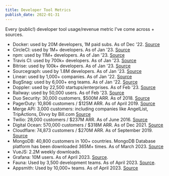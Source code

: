 ```yaml
---
title: Developer Tool Metrics
publish_date: 2022-01-31
---
```


Every (public!) developer tool usage/revenue metric I've come across + sources. 

- Docker: used by 20M developers, 1M paid subs. As of Dec '22. [Source](https://www.linkedin.com/posts/asethi_docker-the-phoenix-saga-activity-7003572185839677440-eUk3/)
- CircleCI: used by 1M+ developers. As of Jan '23. [Source](https://circleci.com/)
- npm: used by 11M+ developers. As of Jan '23. [Source](https://www.npmjs.com/)
- Travis CI: used by 700k+ developers. As of Jan '23. [Source](https://www.travis-ci.com/about-us/)
- Bitrise: used by 100k+ developers. As of Jan '23. [Source](https://bitrise.io/)
- Sourcegraph: used by 1.8M developers. As of Jan '23. [Source](https://about.sourcegraph.com/)
- Linear: used by 1,000+ companies. As of Jan '22. [Source](https://twitter.com/karrisaarinen/status/1480659739625209861?s=20&t=WjDLYUgEpr_fFwTDaLIsjg)
- BugSnag: used by 6,000+ eng teams. As of Jan '22. [Source](https://www.bugsnag.com/)
- Doppler: used by 22,500 startups/enterprises. As of Feb '23. [Source](https://jobs.lever.co/doppler/f4ec40b5-0016-487e-b511-35e509dba5ed)
- Railway: used by 50,000 users. As of Feb '23. [Source](https://railway.app/careers) 
- Duo Security: 30,000 customers, $500M ARR. As of 2018. [Source](https://jon.oberheide.org/#about)
- PagerDuty: 10,806 customers / $125M ARR. As of April 2019. [Source](https://www.sec.gov/Archives/edgar/data/1568100/000162828019003003/pagerdutys-1.htm) 
- Merge API: 3,000 customers: including companies like AngelList, TripActions, Divvy by Bill.com [Source](https://merge.dev/blog/announcing-merges-55-million-series-b)
- Twilio: 28,000 customers / $237M ARR. As of June 2016. [Source](https://www.sec.gov/Archives/edgar/data/1447669/000104746916013448/a2227414zs-1.htm)
- Digital Ocean: 570,000 customers / $318M ARR. As of Dec 2021. [Source](https://www.sec.gov/Archives/edgar/data/1582961/000119312521055798/d898181ds1.htm)
- Cloudflare: 74,873 customers / $270M ARR. As of September 2019. [Source](https://www.sec.gov/Archives/edgar/data/1477333/000119312519222176/d735023ds1.htm)
- MongoDB: 40,800 customers in 100+ countries. MongoDB Database platform has been downloaded 365M+ times. As of March 2023. [Source](https://www.mongodb.com/company)
- VueJS: 2.2M weekly downloads. 
- Grafana: 10M users. As of April 2023. [Source](https://grafana.com/).
- Fauna: Used by 3,500 development teams. As of April 2023. [Source](https://fauna.com/about).
- Appsmith: Used by 10,000+ teams. As of April 2023. [Source](https://www.appsmith.com/)

